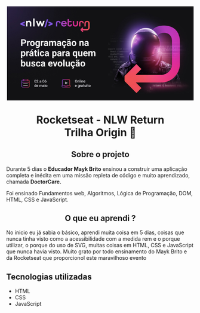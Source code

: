<h1 align="center">
  <img src="./assets/img/nlw-return-2022.jpg" alt="Foto da logo NLW Return " width="500px"/>
  <p>Rocketseat - NLW Return <br>
  Trilha Origin 🚀
  </p>
</h1>

<h2 align="center">Sobre o projeto</h2>

<p> Durante 5 dias o <strong>Educador Mayk Brito</strong> ensinou a construir uma aplicação completa e inédita em uma missão repleta de código e muito aprendizado, chamada <strong>DoctorCare.</strong>
<p>Foi ensinado Fundamentos web, Algoritmos, Lógica de Programação, DOM, HTML, CSS e JavaScript.</p>

<h2 align="center">O que eu aprendi ?</h2>

<p>No ínicio eu já sabia o básico, aprendi muita coisa em 5 dias, coisas que nunca tinha visto como a acessibilidade com a medida rem e o porque utilizar, o porque do uso de SVG, muitas coisas em HTML, CSS e JavaScript que nunca havia visto. Muito grato por todo ensinamento do Mayk Brito e da Rocketseat que proporcionol este maravilhoso evento</p>

<h2>Tecnologias utilizadas</h2>

- HTML
- CSS
- JavaScript
